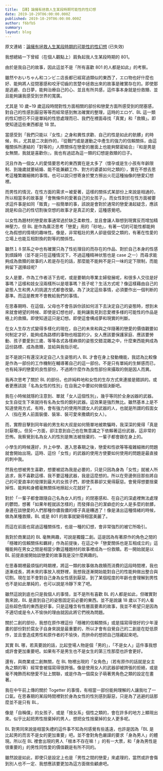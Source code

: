 ```yaml
---
title: 【譯】論擁有拯救人生某段時期可能性的性幻想
date: 2019-10-29T06:00:00.000Z
published: 2019-10-29T06:00:00.000Z
author: f6bfb5
summary:
layout: blog
---
```


原文連結：[論擁有拯救人生某段時期的可能性的性幻想](http://togetter.com/li/22217) (已失效)

我想總結一下曾經（在個人觀點上）肩負起我人生某段時期的 801。

由於是我自己的故事，因此這並不是「所有喜歡 801 的人都是如此」的考察。

雖然やおいちゃん和コンビニ店長都已經寫過類似的東西了，エロ物也好什麼也好、能夠將人從閉塞感和咬牙切齒的苦楚中拯救出來的故事是確實存在的。即使那是逃避、白日夢，能夠治療自己的心、並且有所共感，這件事本身就是份救贖、並且能夠讓我感受到世界的寬廣。

尤其是 10 歲~19 歲這段時間對性方面相關的部份和戀愛方面所感受到的閉塞感，對自己的性感到厭惡等等而經常感到無法確實的整理，這時的エロゲ、BL 這一類的性幻想已不只是單純的性慾處理而已、我們在裡面尋找「真實」和「救贖」。即使知道這些東西都是 18 禁。

當感受到「我們只能以『女性』之身和異性求歡、自己的性是如此的骯髒」的時候，BL，尤其是二次創作的，『從戰鬥或是運動之中產生的強力的信賴關係，由這種關係所連結的「對等的」人際關係在戀愛的層面上也能夠緊密結合』『和是男是女無關，我就是喜歡你』，我也有過認為這一類的幻想是救贖的日子。

況且作為一個女人的愛情要思考的東西實在是太多了（懷孕或是生小孩有年齡限制、到幾歲就要結婚、能不能兼顧工作、對方的婆婆如何之類的），實在不想去思考這種繁雜細微的事情。也可以說只想寄身於雙方擦出火花這種抽像的戀愛幻想裡。

而男性的情況，在性方面的需求＝被愛著，這樣的關係式某部份上來說是相通的，所以相當多的故事是「會無條件的愛著自己的女孩子」。而女性對於在性方面被要求這件事是如同「販賣」一般簡單的事，該說是會對於通常的戀愛湧起疑念，應該說是和自己的性切割後空想的故事才是真正的愛，這種感覺吧。

以女性為題材的戀愛故事通常過於缺乏柔軟性，並且會讓人聯想到現實反而增加精神壓力，但 BL 是作為廣泛思考「戀愛」用的「砂地」，有著一切的可能性都能夠化為假想的情境的趣味性。像是，非常粗壯的男人卻是個受之類的，有著在性愛的立場上也能互相對換的對等的關係性。

雖然１８禁系之中也有確實只為了性処理目的而存在的作品、對於自己本身的性感到煩躁時（並不是只在這種情況下，不過這種精神状態也是 case 之一）而尋求能夠成為救贖的故事的人若是存在的話，那麼能不能夠不是只一味的定下限制，而能夠留下選擇歧呢?

女人是要，作為工作者活下去呢，或是要朝向専業主婦發展呢，和很多人交往是好事嗎？這樣和妓女沒兩樣所以是壞事嗎？孩子呢？生活方式呢？像這樣藉由自己的姿態人生和男人的挑選方式都會改變。為了決定這些事情，必須要作出一個判断的基準。而這是教育不會教給我們的事情。

在思春期時、在這個，父母也不會告訴你該如何活下去決定自己的姿態時，想到未來就會絕望的時候、即使是幻想也好，能夠讓我見到恋愛裡多様的可能性的作品是極上的救贖。即使知道這只是幻想。即使這會構成夢和現實的判斷。

在女人生存方式變得多樣化的現在，自己的未來和與之伴隨著的戀愛的價值觀要如何制定才好，能夠成為路標的事物也相當的少。女人應該要保護家庭、應該要勞動、孩子要愛到三歲、等等各式各樣麻煩的姿態交錯混雜之中，什麼東西能夠成為這份路標、成為救贖，並給與我指示呢。

並不是說只有還沒決定自己人生姿態的人 BL 才會在身上發動機能，我認為比較像是作為一部份的工作機制在輔導著自己的這一部份。不是只有單純的生鮮感而已，也有純淨的戀愛的良性部份，不過將什麼作為良性部份來攝取的倒是因人而異。

我再次思考了關於 BL 的部份。也許純粋地和女性的生存方式來連接是錯誤的。或者更應該說「名為女性的性別」在自我之中要如何做個決斷吧。

我在小時候就隱約注意到、單就「女人這個性別」，幾乎等同於全身凶器的武器。女生自從生下來就持有名為女性的銳利武器。這效果是強烈無比。雖然基本上是不知道使用方式，有時，會有強力的使用所謂女人的武器的人，也就是所謂的假面女人（指在男人前面裝傻、裝笨、裝可愛來撒嬌的女人）。

而，實際目擊到同年級的男生和大叔是如何簡單地被欺騙時，我深深的覺得「真是討厭哪」。但另一方面，卻注意到自己也在無意識之下依賴著這份武器，這非常的恐怖。我察覺到名為女人的性別是無法被捨棄的、一輩子都會跟在身上的。

小學生的時候還好，升上中學、進入思春期之後，戀愛和性欲等等複雜細微的問題就會開始出現。這時、這份「女性」的武器的使用方使要如何使用的問題是最直接的刺中我。

然我也想被男生喜歡，想要被認為我是必要的，只是只因為身為「女性」就被人所追求，我不喜歡這樣、我不要這種武器，我是這麼想的。所以在旁邊側目那些將自己的可愛直率的發揮到最大的女孩子們，即使羨慕卻又覺得厭惡。會覺得想要捨棄掉性、能夠和身體毫無關係地擦起火花就好了。

對於「一輩子都會跟隨自己名為女人的性」的閉塞感和、在自己的深處裡無法處理的鬱悶，想著「如果年輕就該怎樣的」而發揮自己的潔癖症的女人是多麼的骯髒，身邊在談戀愛的人們那種你儂我儂的樣子真是糟透了！像是湧出這種情緒的時候，做為某種救贖，BL 或是 801 的故事就變得相當美麗了。

而這在前面也寫過這種關係性，也是一種的幻想，會非常強烈的被它所吸引。

我對於商業誌的 BL 毫無興趣，可說是獨鐘二創。這是因為有著原作的角色之間的「穩確的信賴關係和羈絆」作為前提後，在這之中「戀愛關係也是互相成立的」這種能夠在男女之間是相當少數這種題材的故事裡成為一份救贖。若一開始就是以 BL 前提直接開始談戀愛的故事我是沒什麼興趣的。

在思春期裡最煩惱的時期裡，將這一類的故事做為救贖而消費的這段時間裡，我也逐漸成長，將未來的事放入視野裡，我想我逐漸開始能對自己的性能夠做出整合與切割。現在並不會對自己身為女性感到厭惡，到了某個程度的年齡也會理解到男性也不是如此單純的，也可以說是冷靜下來了吧。

雖然這說到底也只是我個人的事情，並不是所有喜歡 BL 的人都是如此，但確實對我來說，BL 是直到自己的姿態固定前必要的東西。並不是說讓 18 歲以下的人看這些超色情的東西是好事，只是這種含有性層面要素的故事，我並不希望只是因為不適切或是令人不愉快的理由就因此將它們視為問題。

關於二創的部份，我想在原作裡這份「穩確的信賴關係」或是描寫得很好的少年漫畫的部份對於腐女子自身來說是最重要的，所以才會有自覺自己的二創是在貶低原作，並且會造成男性和原作者的不愉快，而拚命的想把自己隱藏起來吧。

其實 BL 哪，若真要說的話，比起登場人物是個「男的」，「不是女人」這件事我想或許會更加重要吧。如果有不是男生也不是女生的第三性那麼也許會更好。

還有，與商業或二創無關，在 BL 物裡出現的「女角色」（若有原作的話就是女主角之類的等）經常會被描寫得很誇張。像是使用女人的武器卻被誇張的拒絕，或是毫不掩飾而和戀愛不扯上關聯，或是作為一個腐女子萌著男角色之類的設定在畫著。

我在中午前上傳的關於 Togetter 的事情，有相當一部份能夠理解的人讓我吐了一口氣。在思春期的某段時間裡對於身為女性的性別感到厭惡，只是為了逃避的話那麼並不是只有 BL，

像是「自稱僕」的女孩子，或是「捨女系」個性之類的，會在許多的地方上顯現出來。似乎比起把男性捨棄掉的男人，想把女性捨棄掉的女人更多呢。

BL 對男同來說是相當失禮的這件事不知為何感覺有些遙遠，也許是因為「BL 是比起男的而言不是女的更加重要」吧。並不會對角色嚴謹的要求「身為男人」的體現。所以在 BL 裡會出現的男人「根本不存在嘛！」的有一大票，和「身為男性是很重要的」的男性同性愛的價值觀是有所不同的。

雖然說是如此，即使只是設定上也是「男性之間的戀愛」來處理的，當然或許會傷到別人也不一定、我想應該要更加為這方面做些顧慮吧。
